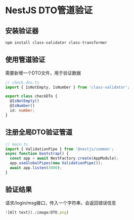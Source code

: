 # NestJS DTO管道验证

## 安装验证器

```bash
npm install class-validator class-transformer

```

## 使用管道验证

需要新增一个DTO文件，用于验证数据

```ts
// check.dto.ts
import { IsNotEmpty, IsNumber } from 'class-validator';

export class checkDTo {
  @IsNotEmpty()
  @IsNumber()
  id: number;
}

```

## 注册全局DTO验证管道
  
```ts
// main.ts
import { ValidationPipe } from '@nestjs/common';
async function bootstrap() {
  const app = await NestFactory.create(AppModule);
  app.useGlobalPipes(new ValidationPipe());
  await app.listen(3000);
}
```

## 验证结果

请求/login/msg接口，传入一个字符串，会返回错误信息

```ts
![Alt text](./image/DTO.png)
